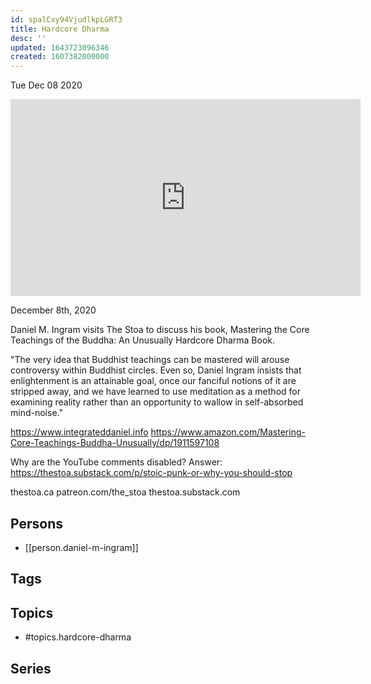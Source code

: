 ```yaml
---
id: spalCxy94VjudlkpLGRT3
title: Hardcore Dharma
desc: ''
updated: 1643723096346
created: 1607382000000
---
```





Tue Dec 08 2020

<iframe width="560" height="315" src="https://www.youtube.com/embed/9ar5ccRM7S0" title="Hardcore Dharma w/ Daniel M. Ingram" frameborder="0" allow="accelerometer; autoplay; clipboard-write; encrypted-media; gyroscope; picture-in-picture" allowfullscreen ></iframe>

December 8th, 2020

Daniel M. Ingram visits The Stoa to discuss his book, Mastering the Core Teachings of the Buddha: An Unusually Hardcore Dharma Book.

"The very idea that Buddhist teachings can be mastered will arouse controversy within Buddhist circles. Even so, Daniel Ingram insists that enlightenment is an attainable goal, once our fanciful notions of it are stripped away, and we have learned to use meditation as a method for examining reality rather than an opportunity to wallow in self-absorbed mind-noise."

https://www.integrateddaniel.info
https://www.amazon.com/Mastering-Core-Teachings-Buddha-Unusually/dp/1911597108

Why are the YouTube comments disabled? Answer: https://thestoa.substack.com/p/stoic-punk-or-why-you-should-stop

thestoa.ca
patreon.com/the_stoa
thestoa.substack.com

## Persons

- [[person.daniel-m-ingram]]

## Tags



## Topics

- #topics.hardcore-dharma

## Series



